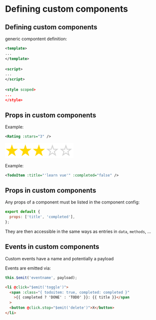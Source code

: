 # Defining custom components

## Defining custom components

generic compontent definition:

```xml
<template>
...
</template>

<script>
...
</script>

<style scoped>
...
</style>
```

## Props in custom components

Example:

```xml
<Rating :stars="3" />
```

<img src="assets/rating.png" style="width: 16em">

Example:

```xml
<TodoItem :title="'learn vue'" :completed="false" />
```

## Props in custom components

Any props of a component must be listed in the component config:

```js
export default {
  props: ['title', 'completed'],
};
```

They are then accessible in the same ways as entries in `data`, `methods`, ...

## Events in custom components

Custom events have a name and potentially a payload

Events are emitted via:

```js
this.$emit('eventname', payload);
```

```html
<li @click="$emit('toggle')">
  <span :class="{ todoitem: true, completed: completed }"
    >{{ completed ? 'DONE' : 'TODO' }}: {{ title }}</span
  >
  <button @click.stop="$emit('delete')">X</button>
</li>
```
